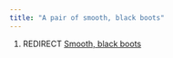```yaml
---
title: "A pair of smooth, black boots"
---
```


1.  REDIRECT [Smooth, black boots](Smooth,_black_boots "wikilink")